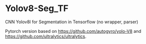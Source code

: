 # Yolov8-Seg_TF
CNN Yolov8l for Segmentation in Tensorflow (no wrapper, parser)

Pytorch version based on https://github.com/autogyro/yolo-V8 and https://github.com/ultralytics/ultralytics.
